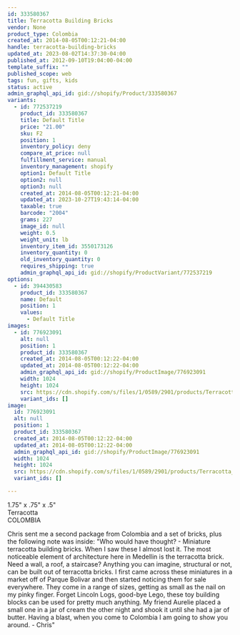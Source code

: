 ```yaml
---
id: 333580367
title: Terracotta Building Bricks
vendor: None
product_type: Colombia
created_at: 2014-08-05T00:12:21-04:00
handle: terracotta-building-bricks
updated_at: 2023-08-02T14:37:30-04:00
published_at: 2012-09-10T19:04:00-04:00
template_suffix: ""
published_scope: web
tags: fun, gifts, kids
status: active
admin_graphql_api_id: gid://shopify/Product/333580367
variants:
  - id: 772537219
    product_id: 333580367
    title: Default Title
    price: "21.00"
    sku: F2
    position: 1
    inventory_policy: deny
    compare_at_price: null
    fulfillment_service: manual
    inventory_management: shopify
    option1: Default Title
    option2: null
    option3: null
    created_at: 2014-08-05T00:12:21-04:00
    updated_at: 2023-10-27T19:43:14-04:00
    taxable: true
    barcode: "2004"
    grams: 227
    image_id: null
    weight: 0.5
    weight_unit: lb
    inventory_item_id: 3550173126
    inventory_quantity: 0
    old_inventory_quantity: 0
    requires_shipping: true
    admin_graphql_api_id: gid://shopify/ProductVariant/772537219
options:
  - id: 394430583
    product_id: 333580367
    name: Default
    position: 1
    values:
      - Default Title
images:
  - id: 776923091
    alt: null
    position: 1
    product_id: 333580367
    created_at: 2014-08-05T00:12:22-04:00
    updated_at: 2014-08-05T00:12:22-04:00
    admin_graphql_api_id: gid://shopify/ProductImage/776923091
    width: 1024
    height: 1024
    src: https://cdn.shopify.com/s/files/1/0589/2901/products/Terracotta_Building_Bricks_1-1887903567-O.jpeg?v=1407211942
    variant_ids: []
image:
  id: 776923091
  alt: null
  position: 1
  product_id: 333580367
  created_at: 2014-08-05T00:12:22-04:00
  updated_at: 2014-08-05T00:12:22-04:00
  admin_graphql_api_id: gid://shopify/ProductImage/776923091
  width: 1024
  height: 1024
  src: https://cdn.shopify.com/s/files/1/0589/2901/products/Terracotta_Building_Bricks_1-1887903567-O.jpeg?v=1407211942
  variant_ids: []

---
```


1.75" x .75" x .5"  
Terracotta  
COLOMBIA

Chris sent me a second package from Colombia and a set of bricks, plus the following note was inside: "Who would have thought? - Miniature terracotta building bricks. When I saw these I almost lost it. The most noticeable element of architecture here in Medellin is the terracotta brick. Need a wall, a roof, a staircase? Anything you can imagine, structural or not, can be built out of terracotta bricks. I first came across these miniatures in a market off of Parque Bolivar and then started noticing them for sale everywhere. They come in a range of sizes, getting as small as the nail on my pinky finger. Forget Lincoln Logs, good-bye Lego, these toy building blocks can be used for pretty much anything. My friend Aurelie placed a small one in a jar of cream the other night and shook it until she had a jar of butter. Having a blast, when you come to Colombia I am going to show you around. - Chris"